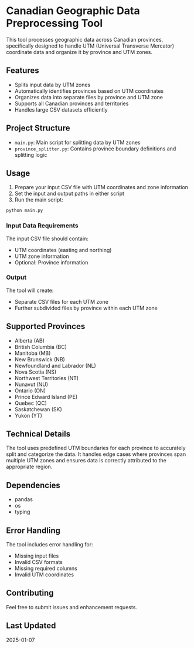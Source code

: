 # Canadian Geographic Data Preprocessing Tool

This tool processes geographic data across Canadian provinces, specifically designed to handle UTM (Universal Transverse Mercator) coordinate data and organize it by province and UTM zones.

## Features

- Splits input data by UTM zones
- Automatically identifies provinces based on UTM coordinates
- Organizes data into separate files by province and UTM zone
- Supports all Canadian provinces and territories
- Handles large CSV datasets efficiently

## Project Structure

- `main.py`: Main script for splitting data by UTM zones
- `province_splitter.py`: Contains province boundary definitions and splitting logic

## Usage

1. Prepare your input CSV file with UTM coordinates and zone information
2. Set the input and output paths in either script
3. Run the main script:

```bash
python main.py
```

### Input Data Requirements

The input CSV file should contain:
- UTM coordinates (easting and northing)
- UTM zone information
- Optional: Province information

### Output

The tool will create:
- Separate CSV files for each UTM zone
- Further subdivided files by province within each UTM zone

## Supported Provinces

- Alberta (AB)
- British Columbia (BC)
- Manitoba (MB)
- New Brunswick (NB)
- Newfoundland and Labrador (NL)
- Nova Scotia (NS)
- Northwest Territories (NT)
- Nunavut (NU)
- Ontario (ON)
- Prince Edward Island (PE)
- Quebec (QC)
- Saskatchewan (SK)
- Yukon (YT)

## Technical Details

The tool uses predefined UTM boundaries for each province to accurately split and categorize the data. It handles edge cases where provinces span multiple UTM zones and ensures data is correctly attributed to the appropriate region.

## Dependencies

- pandas
- os
- typing

## Error Handling

The tool includes error handling for:
- Missing input files
- Invalid CSV formats
- Missing required columns
- Invalid UTM coordinates

## Contributing

Feel free to submit issues and enhancement requests.

## Last Updated

2025-01-07
